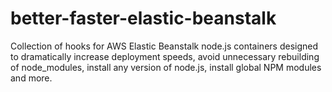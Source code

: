 better-faster-elastic-beanstalk
===============================

Collection of hooks for AWS Elastic Beanstalk node.js containers designed to dramatically increase deployment speeds, avoid unnecessary rebuilding of node_modules, install any version of node.js, install global NPM modules and more.
